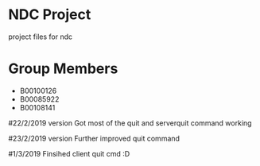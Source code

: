# NDC Project

project files for ndc

# Group Members

- B00100126
- B00085922
- B00108141

#22/2/2019 version
Got most of the quit and serverquit command working

#23/2/2019 version
Further improved quit command

#1/3/2019
Finsihed client quit cmd :D
